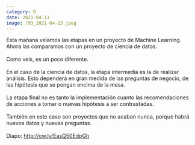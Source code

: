 ```yaml
--- 
category: D 
date: 2021-04-13 
image: /93_2021-04-13.jpeg 
--- 
```


Esta mañana veíamos las etapas en un proyecto de Machine Learning. Ahora las comparamos con un proyecto de ciencia de datos. <br><br>Como veis, es un poco diferente. <br><br>En el caso de la ciencia de datos, la etapa intermedia es la de realizar análisis. Esto dependerá en gran medida de las preguntas de negocio, de las hipótesis que se pongan encima de la mesa. <br><br>La etapa final no es tanto la implementación cuanto las recomendaciones de acciones a tomar o nuevas hipótesis a ser contrastadas. <br><br>También en este caso son proyectos que no acaban nunca, porque habrá nuevos datos y nuevas preguntas. <br><br>Diapo:  http://ow.ly/EasQ50EdpGh